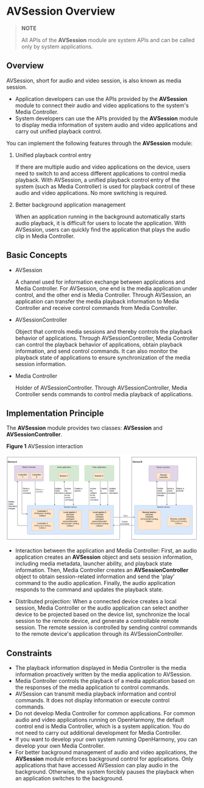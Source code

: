 # AVSession Overview

> **NOTE**
>
> All APIs of the **AVSession** module are system APIs and can be called only by system applications.

## Overview

  AVSession, short for audio and video session, is also known as media session.
  - Application developers can use the APIs provided by the **AVSession** module to connect their audio and video applications to the system's Media Controller.
  - System developers can use the APIs provided by the **AVSession** module to display media information of system audio and video applications and carry out unified playback control.

  You can implement the following features through the **AVSession** module:

  1. Unified playback control entry

     If there are multiple audio and video applications on the device, users need to switch to and access different applications to control media playback. With AVSession, a unified playback control entry of the system (such as Media Controller) is used for playback control of these audio and video applications. No more switching is required.

  2. Better background application management

     When an application running in the background automatically starts audio playback, it is difficult for users to locate the application. With AVSession, users can quickly find the application that plays the audio clip in Media Controller.

## Basic Concepts

- AVSession

  A channel used for information exchange between applications and Media Controller. For AVSession, one end is the media application under control, and the other end is Media Controller. Through AVSession, an application can transfer the media playback information to Media Controller and receive control commands from Media Controller.
  
- AVSessionController

  Object that controls media sessions and thereby controls the playback behavior of applications. Through AVSessionController, Media Controller can control the playback behavior of applications, obtain playback information, and send control commands. It can also monitor the playback state of applications to ensure synchronization of the media session information.

- Media Controller
  
  Holder of AVSessionController. Through AVSessionController, Media Controller sends commands to control media playback of applications.

## Implementation Principle

The **AVSession** module provides two classes: **AVSession** and **AVSessionController**.

**Figure 1** AVSession interaction

![en-us_image_avsession](figures/en-us_image_avsession.png)

- Interaction between the application and Media Controller: First, an audio application creates an **AVSession** object and sets session information, including media metadata, launcher ability, and playback state information. Then, Media Controller creates an **AVSessionController** object to obtain session-related information and send the 'play' command to the audio application. Finally, the audio application responds to the command and updates the playback state.

- Distributed projection: When a connected device creates a local session, Media Controller or the audio application can select another device to be projected based on the device list, synchronize the local session to the remote device, and generate a controllable remote session. The remote session is controlled by sending control commands to the remote device's application through its AVSessionController.

## Constraints

- The playback information displayed in Media Controller is the media information proactively written by the media application to AVSession.
- Media Controller controls the playback of a media application based on the responses of the media application to control commands.
- AVSession can transmit media playback information and control commands. It does not display information or execute control commands.
- Do not develop Media Controller for common applications. For common audio and video applications running on OpenHarmony, the default control end is Media Controller, which is a system application. You do not need to carry out additional development for Media Controller.
- If you want to develop your own system running OpenHarmony, you can develop your own Media Controller.
- For better background management of audio and video applications, the **AVSession** module enforces background control for applications. Only applications that have accessed AVSession can play audio in the background. Otherwise, the system forcibly pauses the playback when an application switches to the background.
